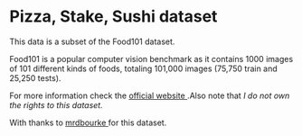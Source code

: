 # Pizza, Stake, Sushi dataset
This data is a subset of the Food101 dataset.

Food101 is a popular computer vision benchmark as it contains 1000 images of 101 different kinds of foods, totaling 101,000 images (75,750 train and 25,250 tests).

For more information check the [official website ](https://data.vision.ee.ethz.ch/cvl/datasets_extra/food-101/).Also note that *I do not own the rights to this dataset.*

With thanks to [mrdbourke ](https://github.com/mrdbourke) for this dataset.




